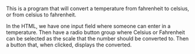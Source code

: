 
This is a program that will convert a temperature from
  fahrenheit to celsius, or from celsius to fahrenheit.

  In the HTML, we have one input field where someone can enter
  in a temperature. Then have a radio button group where
  Celsius or Fahrenheit can be selected as the scale that the
  number should be converted to. Then a button that,
  when clicked, displays the converted.
